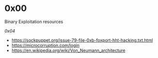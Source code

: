 # 0x00
Binary Exploitation resources

*0x04*
- https://sockpuppet.org/issue-79-file-0xb-foxport-hht-hacking.txt.html
- https://microcorruption.com/login
- https://en.wikipedia.org/wiki/Von_Neumann_architecture


